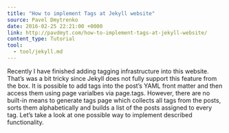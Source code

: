 ```yaml
---
title: "How to implement Tags at Jekyll website"
source: Pavel Dmytrenko
date: 2016-02-25 22:21:00 +0000
link: http://pavdmyt.com/how-to-implement-tags-at-jekyll-website/
content_type: Tutorial
tool:
  - tool/jekyll.md
---
```

Recently I have finished adding tagging infrastructure into this website. That’s was a bit tricky since Jekyll does not fully support this feature from the box. It is possible to add tags into the post’s YAML front matter and then access them using page varialbes via page.tags. However, there are no built-in means to generate tags page which collects all tags from the posts, sorts them alphabetically and builds a list of the posts assigned to every tag. Let’s take a look at one possible way to implement described functionality.





